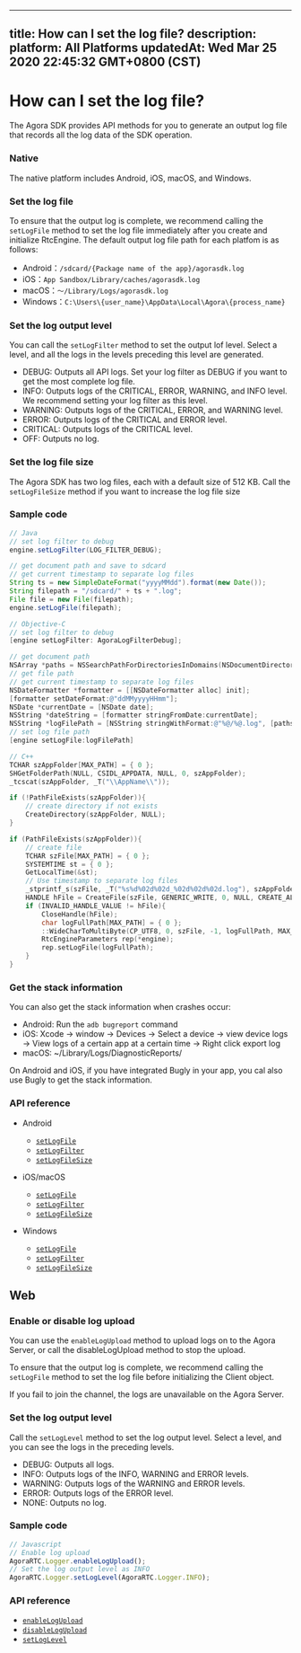 
---
title: How can I set the log file?
description: 
platform: All Platforms
updatedAt: Wed Mar 25 2020 22:45:32 GMT+0800 (CST)
---
# How can I set the log file?
The Agora SDK provides API methods for you to generate an output log file that records all the log data of the SDK operation.

### Native

The native platform includes Android, iOS, macOS, and Windows.

### Set the log file

To ensure that the output log is complete, we recommend calling the `setLogFile` method to set the log file immediately after you create and initialize RtcEngine. The default output log file path for each platfom is as follows:

- Android：`/sdcard/{Package name of the app}/agorasdk.log`
- iOS：`App Sandbox/Library/caches/agorasdk.log`
- macOS：`～/Library/Logs/agorasdk.log`
- Windows：`C:\Users\{user_name}\AppData\Local\Agora\{process_name}`

### Set the log output level

You can call the `setLogFilter` method to set the output lof level. Select a level, and all the logs in the levels preceding this level are generated. 

- DEBUG: Outputs all API logs. Set your log filter as DEBUG if you want to get the most complete log file.
- INFO: Outputs logs of the CRITICAL, ERROR, WARNING, and INFO level. We recommend setting your log filter as this level.
- WARNING:  Outputs logs of the CRITICAL, ERROR, and WARNING level.
- ERROR: Outputs logs of the CRITICAL and ERROR level.
- CRITICAL: Outputs logs of the CRITICAL level.
- OFF: Outputs no log.

### Set the log file size

The Agora SDK has two log files, each with a default size of 512 KB. Call the `setLogFileSize` method if you want to increase the log file size

### Sample code

```java
// Java
// set log filter to debug
engine.setLogFilter(LOG_FILTER_DEBUG);

// get document path and save to sdcard
// get current timestamp to separate log files
String ts = new SimpleDateFormat("yyyyMMdd").format(new Date());
String filepath = "/sdcard/" + ts + ".log";
File file = new File(filepath);
engine.setLogFile(filepath);
```

```objective-c
// Objective-C
// set log filter to debug
[engine setLogFilter: AgoraLogFilterDebug];

// get document path
NSArray *paths = NSSearchPathForDirectoriesInDomains(NSDocumentDirectory, NSUserDomainMask, YES);
// get file path
// get current timestamp to separate log files
NSDateFormatter *formatter = [[NSDateFormatter alloc] init];
[formatter setDateFormat:@"ddMMyyyyHHmm"];
NSDate *currentDate = [NSDate date];
NSString *dateString = [formatter stringFromDate:currentDate];
NSString *logFilePath = [NSString stringWithFormat:@"%@/%@.log", [paths objectAtIndex:0], dateString];
// set log file path
[engine setLogFile:logFilePath]
```

```C++
// C++
TCHAR szAppFolder[MAX_PATH] = { 0 };
SHGetFolderPath(NULL, CSIDL_APPDATA, NULL, 0, szAppFolder);
_tcscat(szAppFolder, _T("\\AppName\\"));

if (!PathFileExists(szAppFolder)){
    // create directory if not exists
    CreateDirectory(szAppFolder, NULL);
}

if (PathFileExists(szAppFolder)){
    // create file
    TCHAR szFile[MAX_PATH] = { 0 };
    SYSTEMTIME st = { 0 };
    GetLocalTime(&st);
    // Use timestamp to separate log files
    _stprintf_s(szFile, _T("%s%d%02d%02d_%02d%02d%02d.log"), szAppFolder, st.wYear, st.wMonth, st.wDay, st.wHour, st.wMinute, st.wSecond);
    HANDLE hFile = CreateFile(szFile, GENERIC_WRITE, 0, NULL, CREATE_ALWAYS, 0, NULL);
    if (INVALID_HANDLE_VALUE != hFile){
        CloseHandle(hFile);
        char logFullPath[MAX_PATH] = { 0 };
        ::WideCharToMultiByte(CP_UTF8, 0, szFile, -1, logFullPath, MAX_PATH, NULL, NULL);
        RtcEngineParameters rep(*engine);
        rep.setLogFile(logFullPath);
    }
}
```

### Get the stack information

You can also get the stack information when crashes occur:

- Android: Run the `adb bugreport` command
- iOS: Xcode → window → Devices → Select a device → view device logs → View logs of a certain app at a certain time → Right click export log
- macOS: ~/Library/Logs/DiagnosticReports/

On Android and iOS, if you have integrated Bugly in your app, you cal also use Bugly to get the stack information.

### API reference

- Android
	- [`setLogFile`](https://docs.agora.io/en/faqs/API%20Reference/java/classio_1_1agora_1_1rtc_1_1_rtc_engine.html#ab25d55c7f95903ff09280e308a977c08)
	- [`setLogFilter`](https://docs.agora.io/en/faqs/API%20Reference/java/classio_1_1agora_1_1rtc_1_1_rtc_engine.html#abb16ab61cebb6c676e1aab61030c3181)
	- [`setLogFileSize`](https://docs.agora.io/en/faqs/API%20Reference/java/classio_1_1agora_1_1rtc_1_1_rtc_engine.html#a50fd37c6f5b8fc144b18ed4620aee6fc)

- iOS/macOS
	- [`setLogFile`](https://docs.agora.io/en/faqs/API%20Reference/oc/Classes/AgoraRtcEngineKit.html#//api/name/setLogFile:)
	- [`setLogFilter`](https://docs.agora.io/en/faqs/API%20Reference/oc/Classes/AgoraRtcEngineKit.html#//api/name/setLogFilter:)
	- [`setLogFileSize`](https://docs.agora.io/en/faqs/API%20Reference/oc/Classes/AgoraRtcEngineKit.html#//api/name/setLogFileSize:)

- Windows
	- [`setLogFile`](https://docs.agora.io/en/faqs/API%20Reference/cpp/classagora_1_1rtc_1_1_i_rtc_engine.html#ae5a8ef2082a0ac196ecc128ee408def3)
	- [`setLogFilter`](https://docs.agora.io/en/faqs/API%20Reference/cpp/classagora_1_1rtc_1_1_i_rtc_engine.html#acfc056b4c693d134bece8e7c0f05e69f)
	- [`setLogFileSize`](https://docs.agora.io/en/faqs/API%20Reference/cpp/classagora_1_1rtc_1_1_i_rtc_engine.html#a1fa35cd4f874109a26895a95096a873f)

## Web

### Enable or disable log upload

You can use the `enableLogUpload` method to upload logs on to the Agora Server, or call the disableLogUpload method to stop the upload.

To ensure that the output log is complete, we recommend calling the `setLogFile` method to set the log file before initializing the Client object.

<div class="alert note">If you fail to join the channel, the logs are unavailable on the Agora Server.</div>

### Set the log output level

Call  the `setLogLevel` method to set the log output level. Select a level, and you can see the logs in the preceding levels.

- DEBUG: Outputs all logs.
- INFO: Outputs logs of the INFO, WARNING and ERROR levels.
- WARNING: Outputs logs of the WARNING and ERROR levels.
- ERROR: Outputs logs of the ERROR level.
- NONE: Outputs no log.

### Sample code

```javascript
// Javascript
// Enable log upload
AgoraRTC.Logger.enableLogUpload();
// Set the log output level as INFO
AgoraRTC.Logger.setLogLevel(AgoraRTC.Logger.INFO);
```

### API reference

- [`enableLogUpload`](https://docs.agora.io/en/faqs/API%20Reference/web/modules/agorartc.logger.html#enablelogupload)
- [`disableLogUpload`](https://docs.agora.io/en/faqs/API%20Reference/web/modules/agorartc.logger.html#disablelogupload)
- [`setLogLevel`](https://docs.agora.io/en/faqs/API%20Reference/web/modules/agorartc.logger.html#setloglevel)



